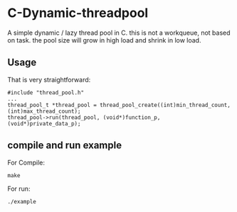 # C-Dynamic-threadpool
A simple dynamic / lazy thread pool in C. this is not a workqueue, not based on task. 
the pool size will grow in high load and shrink in low load.

## Usage
That is very straightforward:

    #include "thread_pool.h"
    ...
    thread_pool_t *thread_pool = thread_pool_create((int)min_thread_count, (int)max_thread_count);
    thread_pool->run(thread_pool, (void*)function_p, (void*)private_data_p);

## compile and run example
For Compile:
  
    make

For run:  

    ./example
